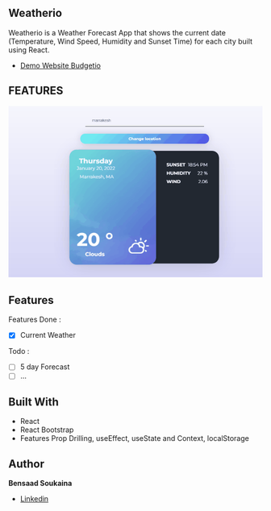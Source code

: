 ## Weatherio

Weatherio is a Weather Forecast App that shows the current date (Temperature, Wind Speed, Humidity and Sunset Time) for each city built using React. 

- [Demo Website Budgetio](https://budgetio.netlify.app/)

## FEATURES


![Current Weather](./public/img/wtr1.gif)



## Features

Features Done :

- [x] Current Weather

Todo :

- [ ] 5 day Forecast
- [ ] ...

## Built With

- React
- React Bootstrap
- Features Prop Drilling, useEffect, useState and Context, localStorage

## Author

**Bensaad Soukaina**

- [Linkedin](https://www.linkedin.com/in/soukaina-bensaad/ "Linkedin")

